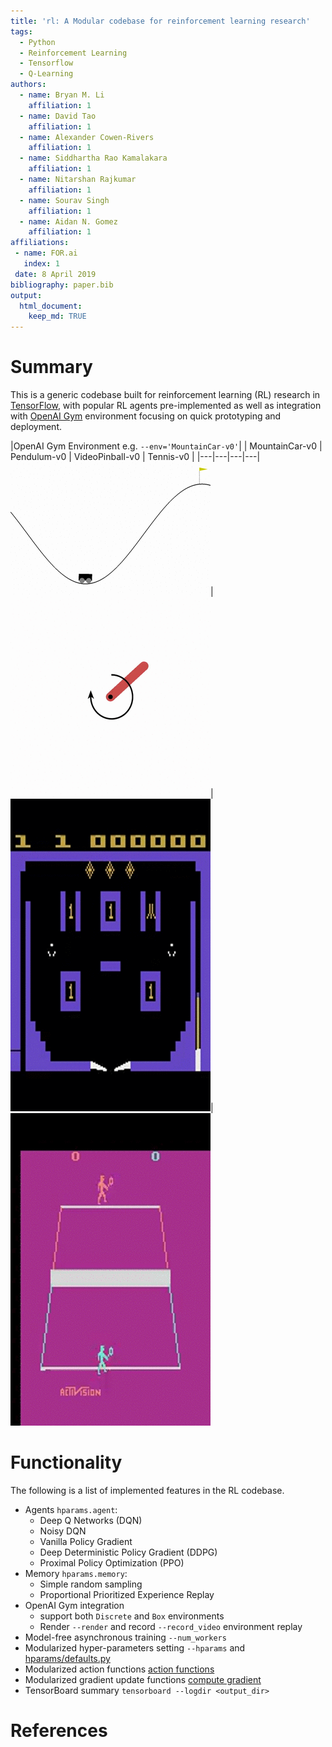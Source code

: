 ```yaml
---
title: 'rl: A Modular codebase for reinforcement learning research'
tags:
  - Python
  - Reinforcement Learning
  - Tensorflow
  - Q-Learning
authors:
  - name: Bryan M. Li
    affiliation: 1
  - name: David Tao
    affiliation: 1
  - name: Alexander Cowen-Rivers
    affiliation: 1
  - name: Siddhartha Rao Kamalakara
    affiliation: 1
  - name: Nitarshan Rajkumar
    affiliation: 1
  - name: Sourav Singh
    affiliation: 1
  - name: Aidan N. Gomez
    affiliation: 1  
affiliations:
 - name: FOR.ai
   index: 1
 date: 8 April 2019
bibliography: paper.bib
output:
  html_document:
    keep_md: TRUE
---
```


# Summary

This is a generic codebase built for reinforcement learning (RL) research in [TensorFlow](https://tensorflow.org), with popular RL agents pre-implemented as well as integration with [OpenAI Gym](https://gym.openai.com/) environment focusing on quick prototyping and deployment.

|OpenAI Gym Environment e.g. `--env='MountainCar-v0'`|
| MountainCar-v0 |  Pendulum-v0 | VideoPinball-v0 | Tennis-v0 |
|---|---|---|---|
![MountainCar-v0](gif/mountaincar.gif)|![Pendulum-v0](gif/pendulum.gif)|![VideoPinball-v0](gif/pinball.gif)|![Tennis-v0](gif/tennis.gif)

# Functionality

The following is a list of implemented features in the RL codebase.
- Agents `hparams.agent`: 
  - Deep Q Networks (DQN)
  - Noisy DQN
  - Vanilla Policy Gradient
  - Deep Deterministic Policy Gradient (DDPG)
  - Proximal Policy Optimization (PPO)
- Memory `hparams.memory`:
  - Simple random sampling
  - Proportional Prioritized Experience Replay
- OpenAI Gym integration
  - support both `Discrete` and `Box` environments
  - Render `--render` and record `--record_video` environment replay
- Model-free asynchronous training  `--num_workers`
- Modularized hyper-parameters setting `--hparams` and [hparams/defaults.py](rl/hparams/defaults.py)
- Modularized action functions [action functions](rl/agents/algos/action_function/basic.py)
- Modularized gradient update functions [compute gradient](rl/agents/algos/compute_gradient/basic.py)
- TensorBoard summary `tensorboard --logdir <output_dir>`


# References
